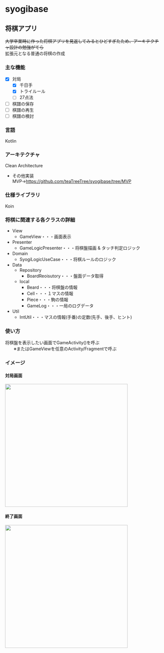 # syogibase

## 将棋アプリ

~~大学卒業時に作った将棋アプリを見返してみるとひどすぎたため、アーキテクチャ設計の勉強がてら~~  
拡張元となる普通の将棋の作成

### 主な機能

- [x] 対局
  - [x] 千日手
  - [x] トライルール
  - [ ] 27点法
- [ ] 棋譜の保存
- [ ] 棋譜の再生
- [ ] 棋譜の検討

### 言語
Kotlin

### アーキテクチャ
 Clean Architecture

* その他実装  
     MVP→https://github.com/teaTreeTree/syogibase/tree/MVP

### 仕様ライブラリ
Koin

### 将棋に関連する各クラスの詳細  

*	View  
      * GameView・・・画面表示  
*	Presenter  
      * GameLogicPresenter・・・将棋盤描画 & タッチ判定ロジック  
*    Domain
     * SyogiLogicUseCase・・・将棋ルールのロジック
*	Data  
    * Repository  
        * BoardReoisutory・・・盤面データ取得  
    * local  
      * Beard・・・将棋盤の情報  
      * Cell・・・１マスの情報  
      * Piece・・・駒の情報  
      * GameLog・・・一局のログデータ  
*    Util
      * IntUtil・・・マスの情報(手番)の定数(先手、後手、ヒント)
### 使い方
将棋盤を表示したい画面でGameActivity()を呼ぶ  
　　※またはGameViewを任意のActivity/Fragmentで呼ぶ
  
###  イメージ
####  対局画面
<img src="https://github.com/teaTreeTree/syogibase/blob/master/capture/gameStart_capture.png" width="400">  

####  終了画面  

<img src="https://github.com/teaTreeTree/syogibase/blob/master/capture/gameEnd_capture.png" width="400">  
  
